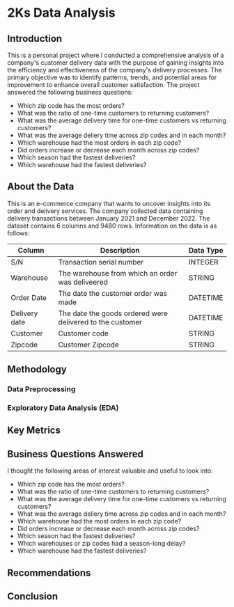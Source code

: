 # 2Ks Data Analysis
## Introduction
This is a personal project where I conducted a comprehensive analysis of a company's customer delivery data with the purpose of gaining insights into the efficiency and effectiveness of the company's delivery processes. The primary objective was to identify patterns, trends, and potential areas for improvement to enhance overall customer satisfaction. 
The project answered the following business questions:

- Which zip code has the most orders?
- What was the ratio of one-time customers to returning customers?
- What was the average delivery time for one-time customers vs returning customers?
- What was the average deliery time across zip codes and in each month?
- Which warehouse had the most orders in each zip code?
- Did orders increase or decrease each month across zip codes?
- Which season had the fastest deliveries?
- Which warehouse had the fastest deliveries?

## About the Data
This is an e-commerce company that wants to uncover insights into its order and delivery services. The company collected data containing delivery transactions between January 2021 and December 2022. The dataset contains 6 columns and 9480 rows. Information on the data is as follows:

| Column        | Description                                               | Data Type   |
|---------------|-----------------------------------------------------------|-------------|
| S/N           | Transaction serial number                                 | INTEGER     |
| Warehouse     | The warehouse from which an order was deliveered          | STRING      |
| Order Date    | The date the customer order was made                      | DATETIME    |
| Delivery date | The date the goods ordered were delivered to the customer | DATETIME    |
| Customer      | Customer code                                             | STRING      |
| Zipcode       | Customer Zipcode                                          | STRING      |  

## Methodology

### Data Preprocessing

### Exploratory Data Analysis (EDA)

## Key Metrics

## Business Questions Answered
I thought the following areas of interest valuable and useful to look into:
- Which zip code has the most orders?
- What was the ratio of one-time customers to returning customers?
- What was the average delivery time for one-time customers vs returning customers?
- What was the average deliery time across zip codes and in each month?
- Which warehouse had the most orders in each zip code?
- Did orders increase or decrease each month across zip codes?
- Which season had the fastest deliveries?
- Which warehouses or zip codes had a season-long delay?
- Which warehouse had the fastest deliveries?


## Recommendations
## Conclusion
